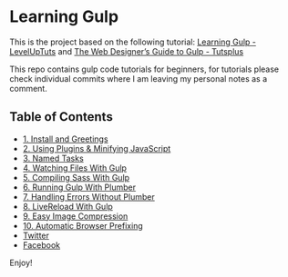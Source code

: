 # Learning Gulp

This is the project based on the following tutorial: [Learning Gulp - LevelUpTuts](https://www.youtube.com/playlist?list=PLLnpHn493BHE2RsdyUNpbiVn-cfuV7Fos) and [The Web Designer’s Guide to Gulp - Tutsplus](https://webdesign.tutsplus.com/courses/the-web-designers-guide-to-gulp/lessons/loading-gulp-plugins-and-creating-the-default-task)

This repo contains gulp code tutorials for beginners, for tutorials please check individual commits where I am leaving my personal notes as a comment.

## Table of Contents

* [1. Install and Greetings](https://github.com/raunakhajela/learning-gulp-sass/commit/fd02def2197a38e6f93d723a92ea07d8b13addc8)
* [2. Using Plugins & Minifying JavaScript](https://github.com/raunakhajela/learning-gulp-sass/commit/5b89c5e7c85ef3b54e03b606fbf268d294997b74)
* [3. Named Tasks](https://github.com/raunakhajela/learning-gulp-sass/commit/f57fe0d7135e379793e2889dd616326fbee7742d)
* [4. Watching Files With Gulp](https://github.com/raunakhajela/learning-gulp-sass/commit/ffe01a438139122d85ef8121ca595811306f8b30)
* [5. Compiling Sass With Gulp](https://github.com/raunakhajela/learning-gulp-sass/commit/b84b06c0d2faf50f629e301ce16c640e7e268b6e)
* [6. Running Gulp With Plumber](https://github.com/raunakhajela/learning-gulp-sass/commit/747bc836acd11356c454e5306c686d3bd770b6f7)
* [7. Handling Errors Without Plumber](https://github.com/raunakhajela/learning-gulp-sass/commit/79d559c6093afab26ac6aadec4c23d1d995c42ce)
* [8. LiveReload With Gulp](https://github.com/raunakhajela/learning-gulp-sass/commit/d805d9519c5ee6ed4740de625b0cafd668fb7bb3)
* [9. Easy Image Compression](https://github.com/raunakhajela/learning-gulp-sass/commit/58f1a28a92739c46582e4b9859bc414f21419ffb)
* [10. Automatic Browser Prefixing](https://github.com/raunakhajela/learning-gulp-sass/commit/a48ee55b1c352c12493951cedb73538f1186f5f0)
* [Twitter](https://twitter.com/raunakhajela)
* [Facebook](https://facebook.com/raunakhajela)

Enjoy!